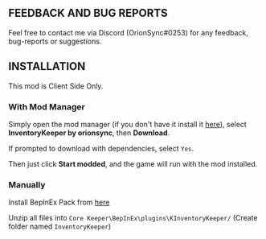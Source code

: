 ﻿## FEEDBACK AND BUG REPORTS
Feel free to contact me via Discord (OrionSync#0253) for any feedback, bug-reports or suggestions.

## INSTALLATION
This mod is Client Side Only. 

### With Mod Manager

Simply open the mod manager (if you don't have it install it [here](https://core-keeper.thunderstore.io/package/ebkr/r2modman/)), select **InventoryKeeper by orionsync**, then **Download**.

If prompted to download with dependencies, select `Yes`.

Then just click **Start modded**, and the game will run with the mod installed.

### Manually
Install BepInEx Pack from [here](https://core-keeper.thunderstore.io/package/BepInEx/BepInExPack_Core_Keeper/)<br/>

Unzip all files into `Core Keeper\BepInEx\plugins\KInventoryKeeper/` (Create folder named `InventoryKeeper`)<br/>